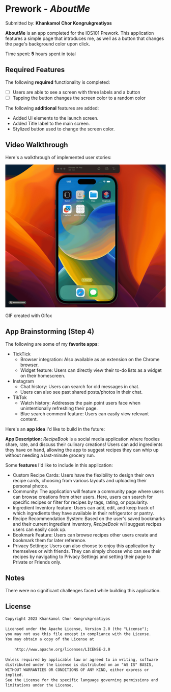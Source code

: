 # Prework - *AboutMe*

Submitted by: **Khankamol Chor Kongrukgreatiyos**

**AboutMe** is an app completed for the IOS101 Prework. This application features a simple page that introduces me, as well as a button that changes the page's background color upon click. 

Time spent: **5** hours spent in total

## Required Features

The following **required** functionality is completed:

- [ ] Users are able to see a screen with three labels and a button
- [ ] Tapping the button changes the screen color to a random color

The following **additional** features are added:

- Added UI elements to the launch screen.
- Added Title label to the main screen.
- Stylized button used to change the screen color.
 
## Video Walkthrough

Here's a walkthrough of implemented user stories:

<img src='https://raw.githubusercontent.com/khankamolk/ios101-prework/main/VideoDemo.gif' title='Video Walkthrough' width='' alt='Video Walkthrough' />

<!-- Replace this with whatever GIF tool you used! -->
GIF created with Gifox  
<!-- Recommended tools:
[Kap](https://getkap.co/) for macOS
[ScreenToGif](https://www.screentogif.com/) for Windows
[peek](https://github.com/phw/peek) for Linux. -->

## App Brainstorming (Step 4)

The following are some of my **favorite apps**:

- TickTick
  - Browser integration: Also available as an extension on the Chrome browser.
  - Widget feature: Users can directly view their to-do lists as a widget on their homescreen.
- Instagram
  - Chat history: Users can search for old messages in chat.
  - Users can also see past shared posts/photos in their chat.
- TikTok
  - Watch history: Addresses the pain point users face when unintentionally refreshing their page.
  - Blue search comment feature: Users can easily view relevant content.
 
Here's an **app idea** I'd like to build in the future:

**App Description:** *RecipeBook* is a social media application where foodies share, rate, and discuss their culinary creations! Users can  add ingredients they have on hand, allowing the app to suggest recipes they can whip up without needing a last-minute grocery run.

Some **features** I'd like to include in this application:

- Custom Recipe Cards: Users have the flexibility to design their own recipe cards, choosing from various layouts and uploading their personal photos.
- Community: The application will feature a community page where users can browse creations from other users. Here, users can search for specific recipes or filter for recipes by tags, rating, or popularity. 
- Ingredient Inventory feature: Users can add, edit, and keep track of which ingredients they have available in their refrigerator or pantry.
- Recipe Recommendation System: Based on the user's saved bookmarks and their current ingredient inventory, *RecipeBook* will suggest recipes users can easily cook up.
- Bookmark Feature: Users can browse recipes other users create and bookmark them for later reference.
- Privacy Settings: Users can also choose to enjoy this application by themselves or with friends. They can simply choose who can see their recipes by navigating to Privacy Settings and setting their page to Private or Friends only.
    
## Notes

There were no significant challenges faced while building this application. 

## License

    Copyright 2023 Khankamol Chor Kongrukgreatiyos

    Licensed under the Apache License, Version 2.0 (the "License");
    you may not use this file except in compliance with the License.
    You may obtain a copy of the License at

        http://www.apache.org/licenses/LICENSE-2.0

    Unless required by applicable law or agreed to in writing, software
    distributed under the License is distributed on an "AS IS" BASIS,
    WITHOUT WARRANTIES OR CONDITIONS OF ANY KIND, either express or implied.
    See the License for the specific language governing permissions and
    limitations under the License.
